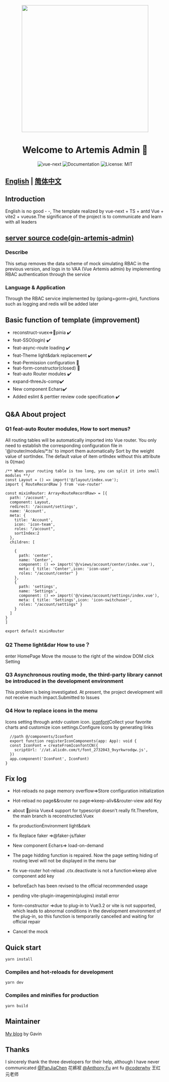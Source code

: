<!--
 * @Description: 请输入....
 * @Author: Gavin
 * @Date: 2021-05-01 00:48:47
 * @LastEditTime: 2022-08-09 00:37:40
 * @LastEditors: Gavin
-->

<p align="center">
  <a href="https://www.antdv.com/">
    <img width="400" src="https://corp-wecom-cdn.elcapp.cn/bb_test/material/image/20211214/20637098569990017.png">
  </a>
</p>
<h1 align="center">Welcome to Artemis Admin 👋</h1>
<p align="center">
    <img alt="vue-next" src="https://camo.githubusercontent.com/759be1e9170b0987efd0b0ce496bf67d132d8e549035ccddf3b6ee5194eb146c/68747470733a2f2f696d672e736869656c64732e696f2f6e706d2f762f7675652f6e6578742e737667"/>
    <img alt="Documentation" src="https://img.shields.io/badge/documentation-yes-brightgreen.svg"/>
    <img alt="License: MIT" src="https://img.shields.io/badge/License-MIT-yellow.svg"/>
</p>


## [English](./README.md) |  [简体中文](./README.zh-CN.md)
## Introduction
 English is no good - -, The template realized by vue-next + TS + antd Vue + vite2 + vueuse.The significance of the project is to communicate and learn with all leaders

 ## [server source code(gin-artemis-admin)](https://github.com/GAtomis/gin-artemis-admin)
### Describe
This setup removes the data scheme of mock simulating RBAC in the previous version, and logs in to VAA (Vue Artemis admin) by implementing RBAC authentication through the service
### Language & Application
Through the RBAC service implemented by (golang+gorm+gin), functions such as logging and redis will be added later
## Basic function of template (improvement)
- reconstruct-vuex=>:pineapple:pinia :heavy_check_mark:
- feat-SSO(login) :heavy_check_mark:
- feat-async-route loading :heavy_check_mark:
- feat-Theme light&dark replacement :heavy_check_mark:
- feat-Permission configuration :wrench:
- feat-form-constructor(closed) :wrench:
- feat-auto Router modules :heavy_check_mark:
- expand-threeJs-comp:heavy_check_mark:
- New component Echars:heavy_check_mark:
- Added eslint & perttier review code specification :heavy_check_mark:


## Q&A About project
### Q1 feat-auto Router modules, How to sort menus?
 All routing tables will be automatically imported into Vue router. You only need to establish the corresponding configuration file in '@/router/modules/*.ts' to import them automatically
 Sort by the weight value of sortIndex. The default value of item ortIndex without this attribute is 0(max)
```
/** When your routing table is too long, you can split it into small modules **/
const Layout = () => import('@/layout/index.vue');
import { RouteRecordRaw } from 'vue-router'

const mixinRouter: Array<RouteRecordRaw> = [{
  path: '/account',
  component: Layout,
  redirect: '/account/settings',
  name: 'Account',
  meta: {
    title: 'Account',
    icon: 'icon-team',
    roles: "/account",
    sortIndex:2
  },
  children: [

    {
      path: 'center',
      name: 'Center',
      component: () => import('@/views/account/center/index.vue'),
      meta: { title: 'Center',icon: 'icon-user',
      roles: "/account/center" }
    },
    {
      path: 'settings',
      name: 'Settings',
      component: () => import('@/views/account/settings/index.vue'),
      meta: { title: 'Settings',icon: 'icon-switchuser',
      roles: "/account/settings" }
    }
  ]
}
]

export default mixinRouter
```
### Q2 Theme light&dar How to use？
  enter HomePage Move the mouse to the right of the window DOM click Setting


### Q3 Asynchronous routing mode, the third-party library cannot be introduced in the development environment
  This problem is being investigated. At present, the project development will not receive much impact.Submitted to Issues
### Q4 How to replace icons in the menu
  Icons setting through antdv custom icon. [iconfont]('https://www.iconfont.cn/collections/detail?spm=a313x.7781069.1998910419.dc64b3430&cid=9402')Collect your favorite charts and customize icon settings.Configure icons by generating links
```
  //path @/components/Iconfont
  export function registerIconComponents(app: App): void {
  const IconFont = createFromIconfontCN({
    scriptUrl: '//at.alicdn.com/t/font_2732043_9vyrkwrodqw.js',
  })
  app.component('IconFont', IconFont)
}

```

## Fix log
* Hot-reloads no page memory overflow=>Store configuration initialization
* Hot-reload no page&&router no page=>keep-aliv&&router-view add Key
* about :pineapple:pinia 
  Vuex4 support for typescript doesn't really fit.Therefore, the main branch is reconstructed.Vuex 
* fix productionEnvironment light&dark 
* fix Replace faker =>@faker-js/faker
* New component Echars=> load-on-demand 
* The page hidding function is repaired. Now the page setting hiding of routing level will not be displayed in the menu bar
* fix vue-router hot-reload .ctx.deactivate is not a function=>keep alive component add key
* beforeEach has been revised to the official recommended usage
* pending  vite-plugin-imagemin(plugins) install error 
* form-constructor =>due to plug-in to Vue3.2 or vite is not supported, which leads to abnormal conditions in the development environment of the plug-in, so this function is temporarily cancelled and waiting for official repair

* Cancel the mock



## Quick start

```
yarn install
```

### Compiles and hot-reloads for development

```
yarn dev
```

### Compiles and minifies for production

```
yarn build
```

## Maintainer
[My blog](https://juejin.cn/post/6966454624819609631)  by Gavin

## Thanks 
I sincerely thank the three developers for their help, although I have never communicated
[@PanJiaChen](https://github.com/PanJiaChen) 花裤衩
[@Anthony Fu](https://github.com/antfu) ant fu
[@coderwhy](https://github.com/coderwhy?tab=repositories) 王红元老师
